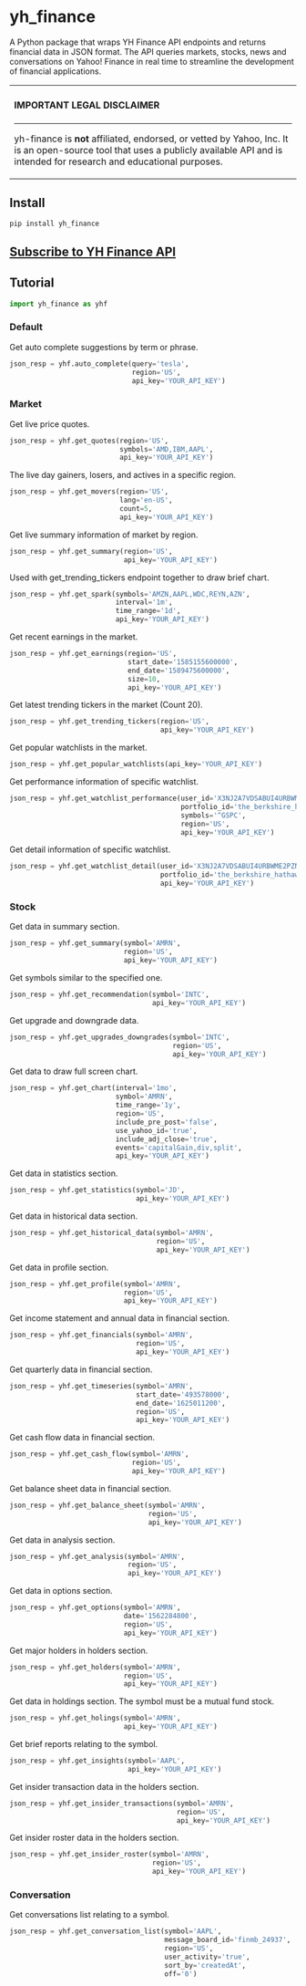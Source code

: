 # yh_finance

A Python package that wraps YH Finance API endpoints and returns financial data in JSON format. The API queries markets, stocks, news and conversations on Yahoo! Finance in real time to streamline the development of financial applications.

<table><tr><td>

#### IMPORTANT LEGAL DISCLAIMER

---

yh-finance is **not** affiliated, endorsed, or vetted by Yahoo, Inc. It is
an open-source tool that uses a publicly available API and is
intended for research and educational purposes.
</td></tr></table>

## Install

```shell
pip install yh_finance
```

## [Subscribe to YH Finance API](https://rapidapi.com/apidojo/api/yh-finance/ 'YH Finance API')

## Tutorial

```python
import yh_finance as yhf
```

### Default

Get auto complete suggestions by term or phrase.
```python
json_resp = yhf.auto_complete(query='tesla', 
                              region='US', 
                              api_key='YOUR_API_KEY')
```

### Market

Get live price quotes.
```python
json_resp = yhf.get_quotes(region='US',
                           symbols='AMD,IBM,AAPL',
                           api_key='YOUR_API_KEY')
```

The live day gainers, losers, and actives in a specific region.
```python
json_resp = yhf.get_movers(region='US',
                           lang='en-US',
                           count=5,
                           api_key='YOUR_API_KEY')
```

Get live summary information of market by region.
```python
json_resp = yhf.get_summary(region='US',
                            api_key='YOUR_API_KEY')
```

Used with get_trending_tickers endpoint together to draw brief chart.
```python
json_resp = yhf.get_spark(symbols='AMZN,AAPL,WDC,REYN,AZN',
                          interval='1m',
                          time_range='1d',
                          api_key='YOUR_API_KEY')
```

Get recent earnings in the market.
```python
json_resp = yhf.get_earnings(region='US',
                             start_date='1585155600000',
                             end_date='1589475600000',
                             size=10,
                             api_key='YOUR_API_KEY')
```

Get latest trending tickers in the market (Count 20).
```python
json_resp = yhf.get_trending_tickers(region='US',
                                     api_key='YOUR_API_KEY')
```

Get popular watchlists in the market.
```python
json_resp = yhf.get_popular_watchlists(api_key='YOUR_API_KEY')
```

Get performance information of specific watchlist.
```python
json_resp = yhf.get_watchlist_performance(user_id='X3NJ2A7VDSABUI4URBWME2PZNM',
                                          portfolio_id='the_berkshire_hathaway_portfolio',
                                          symbols='^GSPC',
                                          region='US',
                                          api_key='YOUR_API_KEY')
```

Get detail information of specific watchlist.
```python
json_resp = yhf.get_watchlist_detail(user_id='X3NJ2A7VDSABUI4URBWME2PZNM',
                                     portfolio_id='the_berkshire_hathaway_portfolio',
                                     api_key='YOUR_API_KEY')
```

### Stock

Get data in summary section.
```python
json_resp = yhf.get_summary(symbol='AMRN',
                            region='US',
                            api_key='YOUR_API_KEY')
```

Get symbols similar to the specified one.
```python
json_resp = yhf.get_recommendation(symbol='INTC',
                                   api_key='YOUR_API_KEY')
```

Get upgrade and downgrade data.
```python
json_resp = yhf.get_upgrades_downgrades(symbol='INTC',
                                        region='US',
                                        api_key='YOUR_API_KEY')
```

Get data to draw full screen chart.
```python
json_resp = yhf.get_chart(interval='1mo',
                          symbol='AMRN',
                          time_range='1y',
                          region='US',
                          include_pre_post='false',
                          use_yahoo_id='true',
                          include_adj_close='true',
                          events='capitalGain,div,split',
                          api_key='YOUR_API_KEY')
```

Get data in statistics section.
```python
json_resp = yhf.get_statistics(symbol='JD',
                               api_key='YOUR_API_KEY')
```

Get data in historical data section.
```python
json_resp = yhf.get_historical_data(symbol='AMRN',
                                    region='US',
                                    api_key='YOUR_API_KEY')
```

Get data in profile section.
```python
json_resp = yhf.get_profile(symbol='AMRN',
                            region='US',
                            api_key='YOUR_API_KEY')
```

Get income statement and annual data in financial section.
```python
json_resp = yhf.get_financials(symbol='AMRN',
                               region='US',
                               api_key='YOUR_API_KEY')
```

Get quarterly data in financial section.
```python
json_resp = yhf.get_timeseries(symbol='AMRN',
                               start_date='493578000',
                               end_date='1625011200',
                               region='US',
                               api_key='YOUR_API_KEY')
```

Get cash flow data in financial section.
```python
json_resp = yhf.get_cash_flow(symbol='AMRN',
                              region='US',
                              api_key='YOUR_API_KEY')
```

Get balance sheet data in financial section.
```python
json_resp = yhf.get_balance_sheet(symbol='AMRN',
                                  region='US',
                                  api_key='YOUR_API_KEY')
```

Get data in analysis section.
```python
json_resp = yhf.get_analysis(symbol='AMRN',
                             region='US',
                             api_key='YOUR_API_KEY')
```

Get data in options section.
```python
json_resp = yhf.get_options(symbol='AMRN',
                            date='1562284800',
                            region='US',
                            api_key='YOUR_API_KEY')
```

Get major holders in holders section.
```python
json_resp = yhf.get_holders(symbol='AMRN',
                            region='US',
                            api_key='YOUR_API_KEY')
```

Get data in holdings section. The symbol must be a mutual fund stock.
```python
json_resp = yhf.get_holings(symbol='AMRN',
                            api_key='YOUR_API_KEY')
```

Get brief reports relating to the symbol.
```python
json_resp = yhf.get_insights(symbol='AAPL',
                             api_key='YOUR_API_KEY')
```

Get insider transaction data in the holders section.
```python
json_resp = yhf.get_insider_transactions(symbol='AMRN',
                                         region='US',
                                         api_key='YOUR_API_KEY')
```

Get insider roster data in the holders section.
```python
json_resp = yhf.get_insider_roster(symbol='AMRN',
                                   region='US',
                                   api_key='YOUR_API_KEY')
```

### Conversation

Get conversations list relating to a symbol.
```python
json_resp = yhf.get_conversation_list(symbol='AAPL',
                                      message_board_id='finmb_24937',
                                      region='US',
                                      user_activity='true',
                                      sort_by='createdAt',
                                      off='0')
```
